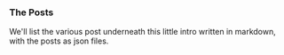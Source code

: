 ### The Posts
We'll list the various post underneath this little intro written in markdown, with the posts as json files.